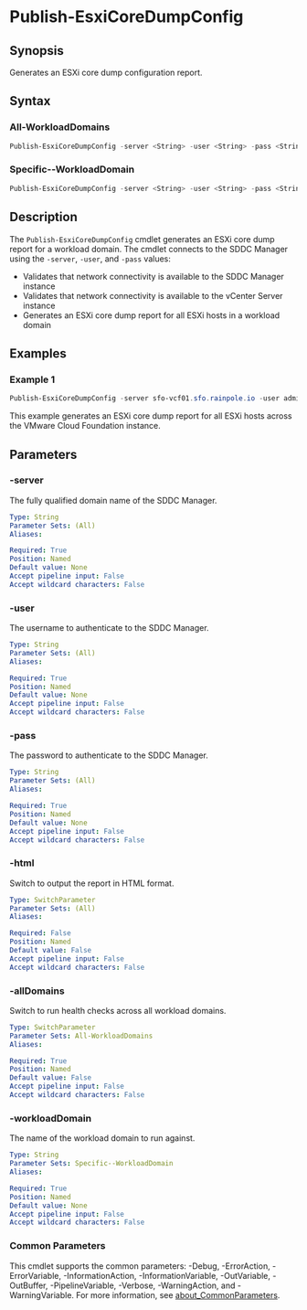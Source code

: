 # Publish-EsxiCoreDumpConfig

## Synopsis

Generates an ESXi core dump configuration report.

## Syntax

### All-WorkloadDomains

```powershell
Publish-EsxiCoreDumpConfig -server <String> -user <String> -pass <String> [-html] [-allDomains] [<CommonParameters>]
```

### Specific--WorkloadDomain

```powershell
Publish-EsxiCoreDumpConfig -server <String> -user <String> -pass <String> [-html] -workloadDomain <String> [<CommonParameters>]
```

## Description

The `Publish-EsxiCoreDumpConfig` cmdlet generates an ESXi core dump report for a workload domain.
The cmdlet connects to the SDDC Manager using the `-server`, `-user`, and `-pass` values:

- Validates that network connectivity is available to the SDDC Manager instance
- Validates that network connectivity is available to the vCenter Server instance
- Generates an ESXi core dump report for all ESXi hosts in a workload domain

## Examples

### Example 1

```powershell
Publish-EsxiCoreDumpConfig -server sfo-vcf01.sfo.rainpole.io -user admin@local -pass VMw@re1!VMw@re1! -alldomains
```

This example generates an ESXi core dump report for all ESXi hosts across the VMware Cloud Foundation instance.

## Parameters

### -server

The fully qualified domain name of the SDDC Manager.

```yaml
Type: String
Parameter Sets: (All)
Aliases:

Required: True
Position: Named
Default value: None
Accept pipeline input: False
Accept wildcard characters: False
```

### -user

The username to authenticate to the SDDC Manager.

```yaml
Type: String
Parameter Sets: (All)
Aliases:

Required: True
Position: Named
Default value: None
Accept pipeline input: False
Accept wildcard characters: False
```

### -pass

The password to authenticate to the SDDC Manager.

```yaml
Type: String
Parameter Sets: (All)
Aliases:

Required: True
Position: Named
Default value: None
Accept pipeline input: False
Accept wildcard characters: False
```

### -html

Switch to output the report in HTML format.

```yaml
Type: SwitchParameter
Parameter Sets: (All)
Aliases:

Required: False
Position: Named
Default value: False
Accept pipeline input: False
Accept wildcard characters: False
```

### -allDomains

Switch to run health checks across all workload domains.

```yaml
Type: SwitchParameter
Parameter Sets: All-WorkloadDomains
Aliases:

Required: True
Position: Named
Default value: False
Accept pipeline input: False
Accept wildcard characters: False
```

### -workloadDomain

The name of the workload domain to run against.

```yaml
Type: String
Parameter Sets: Specific--WorkloadDomain
Aliases:

Required: True
Position: Named
Default value: None
Accept pipeline input: False
Accept wildcard characters: False
```

### Common Parameters

This cmdlet supports the common parameters: -Debug, -ErrorAction, -ErrorVariable, -InformationAction, -InformationVariable, -OutVariable, -OutBuffer, -PipelineVariable, -Verbose, -WarningAction, and -WarningVariable. For more information, see [about_CommonParameters](http://go.microsoft.com/fwlink/?LinkID=113216).
